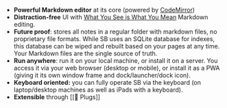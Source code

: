 * **Powerful Markdown editor** at its core (powered by [CodeMirror](https://codemirror.net))
* **Distraction-free** UI with [What You See is What You Mean](https://en.wikipedia.org/wiki/WYSIWYM) Markdown editing.
* **Future proof**: stores all notes in a regular folder with markdown files, no proprietary file formats. While SB uses an SQLite database for indexes, this database can be wiped and rebuilt based on your pages at any time. Your Markdown files are the single source of truth.
* **Run anywhere**: run it on your local machine, or install it on a server. You access it via your web browser (desktop or mobile), or install it as a PWA (giving it its own window frame and dock/launcher/dock icon).
* **Keyboard oriented:** you can fully operate SB via the keyboard (on laptop/desktop machines as well as iPads with a keyboard).
* **Extensible** through [[🔌 Plugs]]
